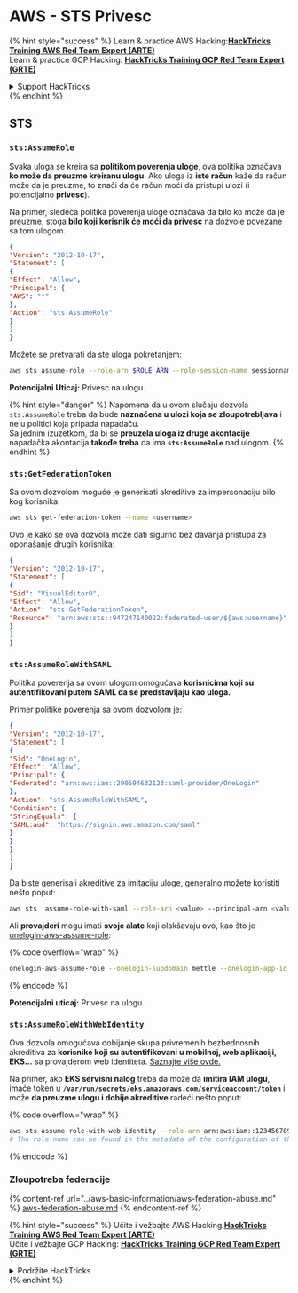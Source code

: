 # AWS - STS Privesc

{% hint style="success" %}
Learn & practice AWS Hacking:<img src="../../../.gitbook/assets/image (1).png" alt="" data-size="line">[**HackTricks Training AWS Red Team Expert (ARTE)**](https://training.hacktricks.xyz/courses/arte)<img src="../../../.gitbook/assets/image (1).png" alt="" data-size="line">\
Learn & practice GCP Hacking: <img src="../../../.gitbook/assets/image (2).png" alt="" data-size="line">[**HackTricks Training GCP Red Team Expert (GRTE)**<img src="../../../.gitbook/assets/image (2).png" alt="" data-size="line">](https://training.hacktricks.xyz/courses/grte)

<details>

<summary>Support HackTricks</summary>

* Check the [**subscription plans**](https://github.com/sponsors/carlospolop)!
* **Join the** 💬 [**Discord group**](https://discord.gg/hRep4RUj7f) or the [**telegram group**](https://t.me/peass) or **follow** us on **Twitter** 🐦 [**@hacktricks\_live**](https://twitter.com/hacktricks\_live)**.**
* **Share hacking tricks by submitting PRs to the** [**HackTricks**](https://github.com/carlospolop/hacktricks) and [**HackTricks Cloud**](https://github.com/carlospolop/hacktricks-cloud) github repos.

</details>
{% endhint %}

## STS

### `sts:AssumeRole`

Svaka uloga se kreira sa **politikom poverenja uloge**, ova politika označava **ko može da preuzme kreiranu ulogu**. Ako uloga iz **iste račun** kaže da račun može da je preuzme, to znači da će račun moći da pristupi ulozi (i potencijalno **privesc**).

Na primer, sledeća politika poverenja uloge označava da bilo ko može da je preuzme, stoga **bilo koji korisnik će moći da privesc** na dozvole povezane sa tom ulogom.
```json
{
"Version": "2012-10-17",
"Statement": [
{
"Effect": "Allow",
"Principal": {
"AWS": "*"
},
"Action": "sts:AssumeRole"
}
]
}
```
Možete se pretvarati da ste uloga pokretanjem:
```bash
aws sts assume-role --role-arn $ROLE_ARN --role-session-name sessionname
```
**Potencijalni Uticaj:** Privesc na ulogu.

{% hint style="danger" %}
Napomena da u ovom slučaju dozvola `sts:AssumeRole` treba da bude **naznačena u ulozi koja se zloupotrebljava** i ne u politici koja pripada napadaču.\
Sa jednim izuzetkom, da bi se **preuzela uloga iz druge akontacije** napadačka akontacija **takođe treba** da ima **`sts:AssumeRole`** nad ulogom.
{% endhint %}

### **`sts:GetFederationToken`**

Sa ovom dozvolom moguće je generisati akreditive za impersonaciju bilo kog korisnika:
```bash
aws sts get-federation-token --name <username>
```
Ovo je kako se ova dozvola može dati sigurno bez davanja pristupa za oponašanje drugih korisnika:
```json
{
"Version": "2012-10-17",
"Statement": [
{
"Sid": "VisualEditor0",
"Effect": "Allow",
"Action": "sts:GetFederationToken",
"Resource": "arn:aws:sts::947247140022:federated-user/${aws:username}"
}
]
}
```
### `sts:AssumeRoleWithSAML`

Politika poverenja sa ovom ulogom omogućava **korisnicima koji su autentifikovani putem SAML da se predstavljaju kao uloga.**

Primer politike poverenja sa ovom dozvolom je:
```json
{
"Version": "2012-10-17",
"Statement": [
{
"Sid": "OneLogin",
"Effect": "Allow",
"Principal": {
"Federated": "arn:aws:iam::290594632123:saml-provider/OneLogin"
},
"Action": "sts:AssumeRoleWithSAML",
"Condition": {
"StringEquals": {
"SAML:aud": "https://signin.aws.amazon.com/saml"
}
}
}
]
}
```
Da biste generisali akreditive za imitaciju uloge, generalno možete koristiti nešto poput:
```bash
aws sts  assume-role-with-saml --role-arn <value> --principal-arn <value>
```
Ali **provajderi** mogu imati **svoje alate** koji olakšavaju ovo, kao što je [onelogin-aws-assume-role](https://github.com/onelogin/onelogin-python-aws-assume-role):

{% code overflow="wrap" %}
```bash
onelogin-aws-assume-role --onelogin-subdomain mettle --onelogin-app-id 283740 --aws-region eu-west-1 -z 3600
```
{% endcode %}

**Potencijalni uticaj:** Privesc na ulogu.

### `sts:AssumeRoleWithWebIdentity`

Ova dozvola omogućava dobijanje skupa privremenih bezbednosnih akreditiva za **korisnike koji su autentifikovani u mobilnoj, web aplikaciji, EKS...** sa provajderom web identiteta. [Saznajte više ovde.](https://docs.aws.amazon.com/STS/latest/APIReference/API\_AssumeRoleWithWebIdentity.html)

Na primer, ako **EKS servisni nalog** treba da može da **imitira IAM ulogu**, imaće token u **`/var/run/secrets/eks.amazonaws.com/serviceaccount/token`** i može **da preuzme ulogu i dobije akreditive** radeći nešto poput: 

{% code overflow="wrap" %}
```bash
aws sts assume-role-with-web-identity --role-arn arn:aws:iam::123456789098:role/<role_name> --role-session-name something --web-identity-token file:///var/run/secrets/eks.amazonaws.com/serviceaccount/token
# The role name can be found in the metadata of the configuration of the pod
```
{% endcode %}

### Zloupotreba federacije

{% content-ref url="../aws-basic-information/aws-federation-abuse.md" %}
[aws-federation-abuse.md](../aws-basic-information/aws-federation-abuse.md)
{% endcontent-ref %}

{% hint style="success" %}
Učite i vežbajte AWS Hacking:<img src="../../../.gitbook/assets/image (1).png" alt="" data-size="line">[**HackTricks Training AWS Red Team Expert (ARTE)**](https://training.hacktricks.xyz/courses/arte)<img src="../../../.gitbook/assets/image (1).png" alt="" data-size="line">\
Učite i vežbajte GCP Hacking: <img src="../../../.gitbook/assets/image (2).png" alt="" data-size="line">[**HackTricks Training GCP Red Team Expert (GRTE)**<img src="../../../.gitbook/assets/image (2).png" alt="" data-size="line">](https://training.hacktricks.xyz/courses/grte)

<details>

<summary>Podržite HackTricks</summary>

* Proverite [**planove pretplate**](https://github.com/sponsors/carlospolop)!
* **Pridružite se** 💬 [**Discord grupi**](https://discord.gg/hRep4RUj7f) ili [**telegram grupi**](https://t.me/peass) ili **pratite** nas na **Twitteru** 🐦 [**@hacktricks\_live**](https://twitter.com/hacktricks\_live)**.**
* **Podelite hakerske trikove slanjem PR-ova na** [**HackTricks**](https://github.com/carlospolop/hacktricks) i [**HackTricks Cloud**](https://github.com/carlospolop/hacktricks-cloud) github repozitorijume.

</details>
{% endhint %}
